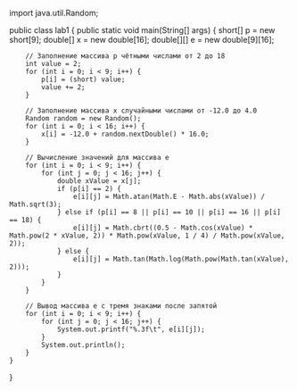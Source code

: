 import java.util.Random;

public class lab1 {
    public static void main(String[] args) {
        short[] p = new short[9];
        double[] x = new double[16];
        double[][] e = new double[9][16];

        // Заполнение массива p чётными числами от 2 до 18
        int value = 2;
        for (int i = 0; i < 9; i++) {
            p[i] = (short) value;
            value += 2;
        }

        // Заполнение массива x случайными числами от -12.0 до 4.0
        Random random = new Random();
        for (int i = 0; i < 16; i++) {
            x[i] = -12.0 + random.nextDouble() * 16.0;
        }

        // Вычисление значений для массива e
        for (int i = 0; i < 9; i++) {
            for (int j = 0; j < 16; j++) {
                double xValue = x[j];
                if (p[i] == 2) {
                    e[i][j] = Math.atan(Math.E - Math.abs(xValue)) / Math.sqrt(3);
                } else if (p[i] == 8 || p[i] == 10 || p[i] == 16 || p[i] == 18) {
                    e[i][j] = Math.cbrt((0.5 - Math.cos(xValue) * Math.pow(2 * xValue, 2)) * Math.pow(xValue, 1 / 4) / Math.pow(xValue, 2));
                } else {
                    e[i][j] = Math.tan(Math.log(Math.pow(Math.tan(xValue), 2)));
                }
            }
        }

        // Вывод массива e с тремя знаками после запятой
        for (int i = 0; i < 9; i++) {
            for (int j = 0; j < 16; j++) {
                System.out.printf("%.3f\t", e[i][j]);
            }
            System.out.println();      
        }
    }
}
